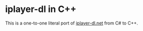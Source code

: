 iplayer-dl in C++
=================

This is a one-to-one literal port of [iplayer-dl.net](https://github.com/threedaymonk/iplayer-dl.net) from C# to C++.